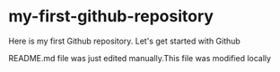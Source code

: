 # my-first-github-repository
Here is my first Github repository. Let's get started with Github

README.md file was just edited manually.This file was modified locally
